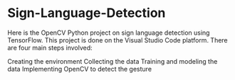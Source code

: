 # Sign-Language-Detection

Here is the OpenCV Python project on sign language detection using TensorFlow. This project is done on the Visual Studio Code platform. There are four main steps involved:

Creating the environment Collecting the data Training and modeling the data Implementing OpenCV to detect the gesture
